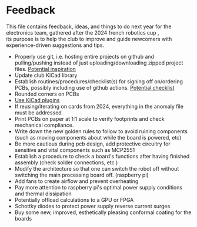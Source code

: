 # Feedback

This file contains feedback, ideas, and things to do next year for the electronics team, gathered after the 2024 french robotics cup ,  
its purpose is to help the club to improve and guide newcomers with experience-driven suggestions and tips.

- Properly use git, i.e. hosting entire projects on github and pulling/pushing instead of just uploading/downloading zipped project files. [Potential inspiration](https://www.youtube.com/playlist?list=PLn6004q9oeqEwmWBugy04WfmDpkLn4PIn)
- Update club KiCad library
- Establish routines/procedures/checklist(s) for signing off on/ordering PCBs, possibly including use of github actions. [Potential checklist](https://github.com/azonenberg/pcb-checklist)
- Rounded corners on PCBs
- [Use KiCad plugins](https://www.youtube.com/watch?v=eMdX3R9ni7g)
- If reusing/iterating on cards from 2024, everything in the anomaly file must be addressed
- Print PCBs on paper at 1:1 scale to verify footprints and check mechanical compliance.  
- Write down the new golden rules to follow to avoid ruining components (such as moving components about while the board is powered, etc)  
- Be more cautious during pcb design, add protective circuitry for sensitive and vital components such as MCP2551  
- Establish a procedure to check a board's functions after having finished assembly (check solder connections, etc )  
- Modify the architecture so that one can switch the robot off without switching the main processing board off. (raspberry pi)
- Add fans to create airflow and prevent overheating
- Pay more attention to raspberry pi's optimal power supply conditions and thermal dissipation
- Potentially offload calculations to a GPU or FPGA
- Schottky diodes to protect power supply reverse current surges
- Buy some new, improved, esthetically pleasing conformal coating for the boards
